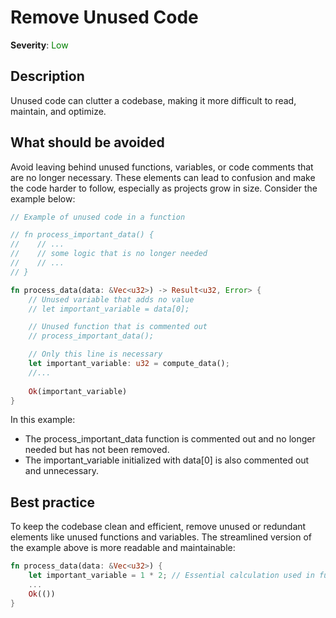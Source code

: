# Remove Unused Code

**Severity**: <span style="color:green;">Low</span>

## Description

Unused code can clutter a codebase, making it more difficult to read, maintain, and optimize.

## What should be avoided

Avoid leaving behind unused functions, variables, or code comments that are no longer necessary. These elements can lead to confusion and make the code harder to follow, especially as projects grow in size. Consider the example below:

```rust
// Example of unused code in a function

// fn process_important_data() {
//    // ...
//    // some logic that is no longer needed
//    // ...
// } 

fn process_data(data: &Vec<u32>) -> Result<u32, Error> {
    // Unused variable that adds no value
    // let important_variable = data[0];

    // Unused function that is commented out
    // process_important_data();

    // Only this line is necessary
    let important_variable: u32 = compute_data();
    //...
    
    Ok(important_variable)
}
```

In this example:

- The process_important_data function is commented out and no longer needed but has not been removed.
- The important_variable initialized with data[0] is also commented out and unnecessary.

## Best practice

To keep the codebase clean and efficient, remove unused or redundant elements like unused functions and variables. The streamlined version of the example above is more readable and maintainable:

```rust
fn process_data(data: &Vec<u32>) {
    let important_variable = 1 * 2; // Essential calculation used in function
    ...
    Ok(())
}
```

